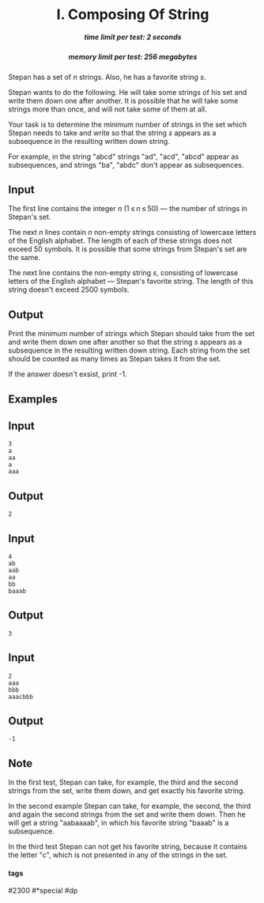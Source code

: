 <h1 style='text-align: center;'> I. Composing Of String</h1>

<h5 style='text-align: center;'>time limit per test: 2 seconds</h5>
<h5 style='text-align: center;'>memory limit per test: 256 megabytes</h5>

Stepan has a set of *n* strings. Also, he has a favorite string *s*. 

Stepan wants to do the following. He will take some strings of his set and write them down one after another. It is possible that he will take some strings more than once, and will not take some of them at all.

Your task is to determine the minimum number of strings in the set which Stepan needs to take and write so that the string *s* appears as a subsequence in the resulting written down string. 

For example, in the string "abcd" strings "ad", "acd", "abcd" appear as subsequences, and strings "ba", "abdc" don't appear as subsequences. 

## Input

The first line contains the integer *n* (1 ≤ *n* ≤ 50) — the number of strings in Stepan's set.

The next *n* lines contain *n* non-empty strings consisting of lowercase letters of the English alphabet. The length of each of these strings does not exceed 50 symbols. It is possible that some strings from Stepan's set are the same.

The next line contains the non-empty string *s*, consisting of lowercase letters of the English alphabet — Stepan's favorite string. The length of this string doesn't exceed 2500 symbols.

## Output

Print the minimum number of strings which Stepan should take from the set and write them down one after another so that the string *s* appears as a subsequence in the resulting written down string. Each string from the set should be counted as many times as Stepan takes it from the set. 

If the answer doesn't exsist, print -1.

## Examples

## Input


```
3  
a  
aa  
a  
aaa  

```
## Output


```
2  

```
## Input


```
4  
ab  
aab  
aa  
bb  
baaab  

```
## Output


```
3  

```
## Input


```
2  
aaa  
bbb  
aaacbbb  

```
## Output


```
-1  

```
## Note

In the first test, Stepan can take, for example, the third and the second strings from the set, write them down, and get exactly his favorite string.

In the second example Stepan can take, for example, the second, the third and again the second strings from the set and write them down. Then he will get a string "aabaaaab", in which his favorite string "baaab" is a subsequence.

In the third test Stepan can not get his favorite string, because it contains the letter "c", which is not presented in any of the strings in the set.



#### tags 

#2300 #*special #dp 